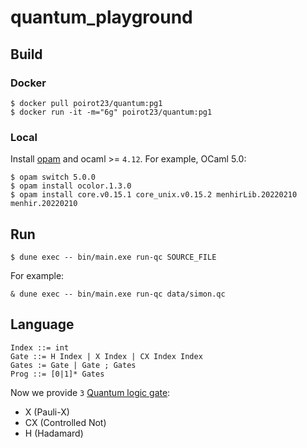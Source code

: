 # quantum_playground

## Build

### Docker

    $ docker pull poirot23/quantum:pg1
    $ docker run -it -m="6g" poirot23/quantum:pg1

### Local

Install [opam](https://opam.ocaml.org/doc/Install.html) and ocaml >= `4.12`. For example, OCaml 5.0:

    $ opam switch 5.0.0
    $ opam install ocolor.1.3.0
    $ opam install core.v0.15.1 core_unix.v0.15.2 menhirLib.20220210 menhir.20220210

## Run

    $ dune exec -- bin/main.exe run-qc SOURCE_FILE

For example:

    & dune exec -- bin/main.exe run-qc data/simon.qc

## Language

```
Index ::= int
Gate ::= H Index | X Index | CX Index Index
Gates := Gate | Gate ; Gates
Prog ::= [0|1]* Gates
```

Now we provide `3` [Quantum logic gate](https://en.wikipedia.org/wiki/Quantum_logic_gate):
- X (Pauli-X)
- CX (Controlled Not)
- H (Hadamard)
